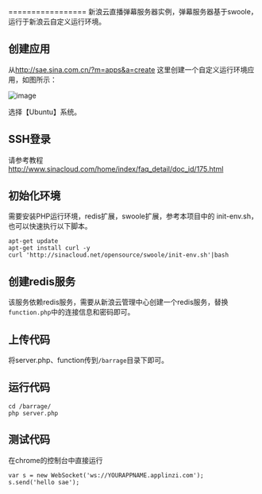 =================
新浪云直播弹幕服务器实例，弹幕服务器基于swoole，运行于新浪云自定义运行环境。

创建应用
--------
从<http://sae.sina.com.cn/?m=apps&a=create> 这里创建一个自定义运行环境应用，如图所示：

![image](https://github.com/sinacloud/live-barrage/raw/master/images/create_app_d.png)

选择【Ubuntu】系统。

SSH登录
---------
请参考教程 <http://www.sinacloud.com/home/index/faq_detail/doc_id/175.html>

初始化环境
-----------
需要安装PHP运行环境，redis扩展，swoole扩展，参考本项目中的 init-env.sh，也可以快速执行以下脚本。

```
apt-get update
apt-get install curl -y
curl 'http://sinacloud.net/opensource/swoole/init-env.sh'|bash
```

创建redis服务
--------------
该服务依赖redis服务，需要从新浪云管理中心创建一个redis服务，替换``function.php``中的连接信息和密码即可。

上传代码
--------
将server.php、function传到``/barrage``目录下即可。

运行代码
---------
```
cd /barrage/
php server.php
```

测试代码
---------
在chrome的控制台中直接运行
```
var s = new WebSocket('ws://YOURAPPNAME.applinzi.com');
s.send('hello sae');
```